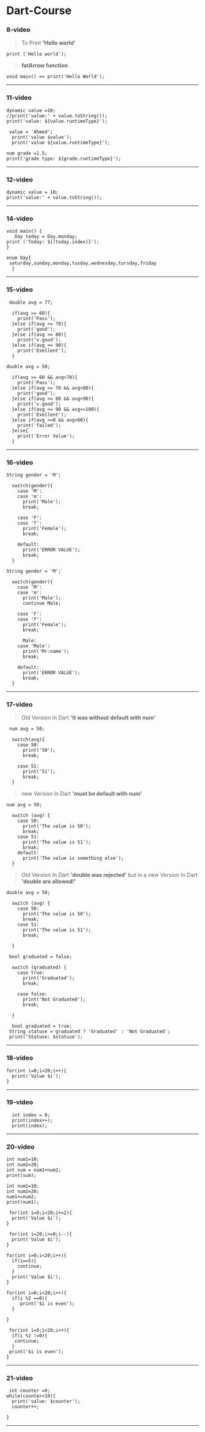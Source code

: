 # Dart-Course

### 8-video

> To Print **'Hello world'**
```
print ('Hello world');
```

> **fatArrow function**
```
void main() => print('Hello World');
```
---
### 11-video
```
dynamic value =10;
//print('value:' + value.toString());
print('value: ${value.runtimeType}');
 
 value = 'Ahmed';
  print('value $value');
  print('value ${value.runtimeType}');
  ```
  ```
  num grade =1.5;
print('grade type: ${grade.runtimeType}');
```
---
### 12-video
```
dynamic value = 10;
print('value:' + value.toString());
```
---
### 14-video
```
void main() {           
   Day today = Day.monday;
print ('Today: ${(today.index)}');
}

enum Day{
 saturday,sunday,monday,tusday,wednesday,tursday,friday
  }
```
---
### 15-video
```
 double avg = 77;
  
  if(avg >= 60){
    print('Pass');
  }else if(avg >= 70){
    print('good');
  }else if(avg >= 80){
    print('v.good');
  }else if(avg >= 90){
    print('Exellent');
  }
```
```
double avg = 50;
  
  if(avg >= 60 && avg<70){
    print('Pass');
  }else if(avg >= 70 && avg<80){
    print('good');
  }else if(avg >= 80 && avg<90){
    print('v.good');
  }else if(avg >= 90 && avg<=100){
    print('Exellent');
  }else if(avg >=0 && avg<60){
    print('failed');
  }else{
    print('Error Value');
  }
  ```
  ---
  ### 16-video
  
```
String gender = 'M';
  
  switch(gender){
    case 'M':
    case 'm':
      print('Male');
      break;
      
    case 'F':
    case 'f':
      print('Female');
      break;
      
    default:
      print('ERROR VALUE');
      break;
  }
```

```
String gender = 'M';
  
  switch(gender){
    case 'M':
    case 'm':
      print('Male');
      continue Male;
      
    case 'F':
    case 'f':
      print('Female');
      break;
      
      Male:
    case 'Male':
      print('Mr:name');
      break;
      
    default:
      print('ERROR VALUE');
      break;
  }
```
---
### 17-video
> Old Version In Dart **'It was without default with num'**
```
 num avg = 50;
  
  switch(avg){
    case 50:
      print('50');
      break;
      
    case 51:
      print('51');
      break;
  }

```
> new Version In Dart **'must be default with num'**
```
num avg = 50;

  switch (avg) {
    case 50:
      print('The value is 50');
      break;
    case 51:
      print('The value is 51');
      break;
    default:
      print('The value is something else');
  }
```
> Old Version In Dart **'double was rejected'** but in a new Version In Dart **'double are allowed!'**
```
double avg = 50;

  switch (avg) {
    case 50:
      print('The value is 50');
      break;
    case 51:
      print('The value is 51');
      break;

  }
```
```
 bool graduated = false;

  switch (graduated) {
    case true:
      print('Graduated');
      break;
      
    case false:
      print('Not Graduated');
      break;

  }
  ```
 ```
   bool graduated = true;
  String statuse = graduated ? 'Graduated' : 'Not Graduated';
  print('Statuse: $statuse');
 ```
---
### 18-video
```
for(int i=0;i<20;i++){
  print('Value $i');
}
```
---
### 19-video
```
  int index = 0;
  print(index++);
  print(index);
  ```
  ---
  ### 20-video
  ```
  int num1=10;
  int num2=20;
  int sum = num1+num2;
  print(sum);
  ```
  ```
  int num1=10;
  int num2=20;
  num1+=num2;
  print(num1);
  ```
  
  ```
   for(int i=0;i<20;i+=2){
    print('Value $i');
  }
  ```
  ```
   for(int i=20;i>=0;i--){
    print('Value $i');
  }
  ```
  ```
  for(int i=0;i<20;i++){
    if(i==5){
      continue;
    }
    print('Value $i');
  }
  ```
  ```
  for(int i=0;i<20;i++){
    if(i %2 ==0){
       print('$i is even');
    }
  
  }
  ```
  ```
   for(int i=0;i<20;i++){
    if(i %2 !=0){
     continue;
    }
   print('$i is even');
  }
  ```
  
  ---
  ### 21-video
  ```
   int counter =0;
  while(counter<10){
    print('value: $counter');
    counter++;
    
  }
  ```
  
  ---



